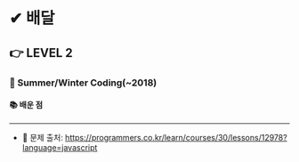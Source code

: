 # ✔ 배달

## 👉 LEVEL 2

### 🎯 Summer/Winter Coding(~2018)

#### 📚 배운 점

---

- 📌 문제 출처: https://programmers.co.kr/learn/courses/30/lessons/12978?language=javascript